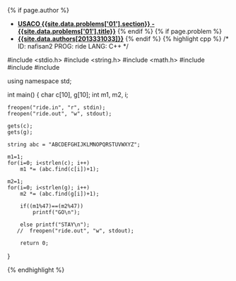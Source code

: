 <a name="2013331033.01"></a>

{% if page.author %}
- **[USACO {{site.data.problems['01'].section}} - {{site.data.problems['01'].title}}]({{site.baseurl}}/problem/01)**
{% endif %}
{% if page.problem %}
- **[{{site.data.authors[2013331033]}}]({{site.baseurl}}/author/2013331033)**
{% endif %}
{% highlight cpp %}
/*
ID: nafisan2
PROG: ride
LANG: C++
*/

#include <stdio.h>
#include <string.h>
#include <math.h>
#include <string>
#include <algorithm>
#include <iostream>

using namespace std;

int main()
{
    char c[10], g[10];
    int m1, m2, i;

    freopen("ride.in", "r", stdin);
    freopen("ride.out", "w", stdout);

    gets(c);
    gets(g);

    string abc = "ABCDEFGHIJKLMNOPQRSTUVWXYZ";

    m1=1;
    for(i=0; i<strlen(c); i++)
        m1 *= (abc.find(c[i])+1);

    m2=1;
    for(i=0; i<strlen(g); i++)
        m2 *= (abc.find(g[i])+1);

        if((m1%47)==(m2%47))
            printf("GO\n");

        else printf("STAY\n");
       //  freopen("ride.out", "w", stdout);

        return 0;
}

{% endhighlight %}
